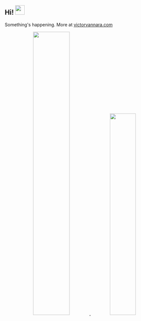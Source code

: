 <h2>Hi! <img src="https://raw.githubusercontent.com/MartinHeinz/MartinHeinz/master/wave.gif" width="30px"></h2>
<p>Something's happening. More at <a href="https://victorvannara.com">victorvannara.com</a></p>
<p align="center">
<a href="https://github-readme-stats.vercel.app/api?username=voctory&count_private=true&show_icons=true&include_all_commits=false&hide_border=true&hide_title=true">
  <img width="48%"  src="https://github-readme-stats.vercel.app/api?username=voctory&count_private=true&show_icons=true&include_all_commits=false&hide_border=true&hide_title=true" />
</a>
<a href="https://github-readme-streak-stats.herokuapp.com/?user=voctory&hide_border=true">
  <img width="40.5%"  src="https://github-readme-streak-stats.herokuapp.com/?user=voctory&hide_border=true" />
</a>
</p>

